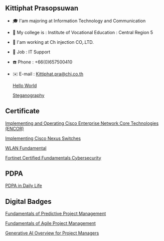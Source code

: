 ## Kittiphat Prasopsuwan
+ 🎓 I'am majoring at Information Technology and Communication
+ 🏫 My college is : Institute of Vocational Education : Central Region 5
+ 🏢 I'am working at Ch injection CO,.LTD.
+ 💼 Job : IT Support
+ ☎️ Phone : +66(0)657500410
+ ✉️ E-mail : Kittiphat.pra@chj.co.th

  [Hello World](HelloWorld.md)
  
  [Steganography](Steganography.md)

## Certificate

  [Implementing and Operating Cisco Enterprise Network Core Technologies (ENCOR)](CERTENCOR.md)
  
  [Implementing Cisco Nexus Switches](CERTNEXUS.md)
  
  [WLAN Fundamental](CERTWLAN.md)

  [Fortinet Certified Fundamentals Cybersecurity](CertFCF.md)

## PDPA
  [PDPA in Daily Life](PDPA.md)

## Digital Badges
<a href="https://www.credly.com/badges/b332ea23-1ace-43b8-86bd-ec85b34d382a">Fundamentals of Predictive Project Management</a>

<a href="https://www.credly.com/earner/earned/badge/b358690a-b4ba-4cac-8c88-80b9f36b7e8a">Fundamentals of Agile Project Management</a>

<a href="https://www.credly.com/earner/earned/badge/d1437119-ab8e-4403-a223-e3226e0d89e1">Generative AI Overview for Project Managers</a>
